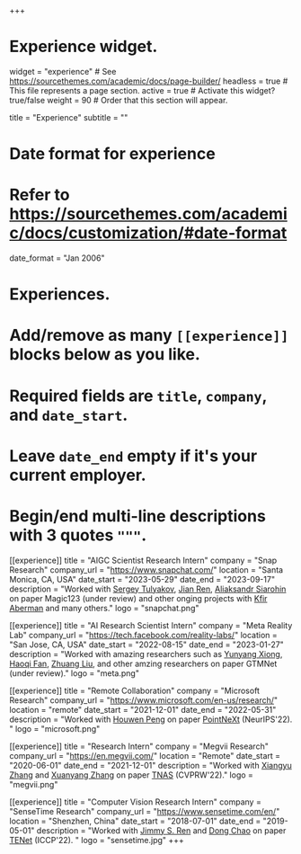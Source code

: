 +++
# Experience widget.
widget = "experience"  # See https://sourcethemes.com/academic/docs/page-builder/
headless = true  # This file represents a page section.
active = true  # Activate this widget? true/false
weight = 90  # Order that this section will appear.

title = "Experience"
subtitle = ""

# Date format for experience
#   Refer to https://sourcethemes.com/academic/docs/customization/#date-format
date_format = "Jan 2006"

# Experiences.
#   Add/remove as many `[[experience]]` blocks below as you like.
#   Required fields are `title`, `company`, and `date_start`.
#   Leave `date_end` empty if it's your current employer.
#   Begin/end multi-line descriptions with 3 quotes `"""`.
[[experience]]
  title = "AIGC Scientist Research Intern"
  company = "Snap Research"
  company_url = "https://www.snapchat.com/"
  location = "Santa Monica, CA, USA"
  date_start = "2023-05-29"
  date_end = "2023-09-17"
  description = "Worked with [Sergey Tulyakov](http://www.stulyakov.com/), [Jian Ren](https://alanspike.github.io/), [Aliaksandr Siarohin](https://aliaksandrsiarohin.github.io/aliaksandr-siarohin-website/) on paper Magic123 (under review) and other onging projects with [Kfir Aberman](https://kfiraberman.github.io/) and many others."
  logo = "snapchat.png"


[[experience]]
  title = "AI Research Scientist Intern"
  company = "Meta Reality Lab"
  company_url = "https://tech.facebook.com/reality-labs/"
  location = "San Jose, CA, USA"
  date_start = "2022-08-15"
  date_end = "2023-01-27"
  description = "Worked with amazing researchers such as [Yunyang Xiong](https://scholar.google.com/citations?user=k5FaRwcAAAAJ), [Haoqi Fan](https://haoqifan.github.io/), [Zhuang Liu](https://liuzhuang13.github.io/), and other amzing researchers on paper GTMNet (under review)."
  logo = "meta.png"


[[experience]]
  title = "Remote Collaboration"
  company = "Microsoft Research"
  company_url = "https://www.microsoft.com/en-us/research/"
  location = "remote"
  date_start = "2021-12-01"
  date_end = "2022-05-31"
  description = "Worked with [Houwen Peng](http://www.houwenpeng.com/) on paper [PointNeXt](https://arxiv.org/abs/2206.04670) (NeurIPS'22). "
  logo = "microsoft.png"

[[experience]]
  title = "Research Intern"
  company = "Megvii Research"
  company_url = "https://en.megvii.com/"
  location = "Remote"
  date_start = "2020-06-01"
  date_end = "2021-12-01"
  description = "Worked with [Xiangyu Zhang](https://scholar.google.com/citations?user=yuB-cfoAAAAJ) and [Xuanyang Zhang](https://scholar.google.com/citations?user=oPV20eMAAAAJ) on paper [TNAS](https://openaccess.thecvf.com/content/CVPR2022W/ECV/papers/Qian_When_NAS_Meets_Trees_An_Efficient_Algorithm_for_Neural_Architecture_CVPRW_2022_paper.pdf) (CVPRW'22)."
  logo = "megvii.png"

[[experience]]
  title = "Computer Vision Research Intern"
  company = "SenseTime Research"
  company_url = "https://www.sensetime.com/en/"
  location = "Shenzhen, China"
  date_start = "2018-07-01"
  date_end = "2019-05-01"
  description = "Worked with [Jimmy S. Ren](http://www.jimmyren.com/) and [Dong Chao](https://scholar.google.com.hk/citations?user=OSDCB0UAAAAJ) on paper [TENet](https://arxiv.org/abs/1905.02538) (ICCP'22). "
  logo = "sensetime.jpg"
+++
